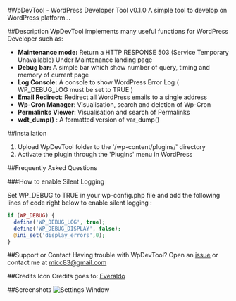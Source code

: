 #WpDevTool - WordPress Developer Tool v0.1.0
A simple tool to develop on WordPress platform...

##Description
WpDevTool implements many useful functions for WordPress Developer such as:

* **Maintenance mode:** Return a HTTP RESPONSE 503 (Service Temporary Unavailable) Under Maintenance landing page
* **Debug bar:** A simple bar which show number of query, timing and memory of current page
* **Log Console:** A console to show WordPress Error Log ( WP_DEBUG_LOG must be set to TRUE )
* **Email Redirect**: Redirect all WordPress emails to a single address
* **Wp-Cron Manager**: Visualisation, search and deletion of Wp-Cron
* **Permalinks Viewer**: Visualisation and search of Permalinks
* **wdt_dump()** : A formatted version of var_dump()

##Installation

1. Upload WpDevTool folder to the '/wp-content/plugins/' directory
2. Activate the plugin through the 'Plugins' menu in WordPress

##Frequently Asked Questions

###How to enable Silent Logging

Set WP_DEBUG to TRUE in your wp-config.php file and add the following lines of code right below to enable silent logging :
```php
if (WP_DEBUG) {
  define('WP_DEBUG_LOG', true);
  define('WP_DEBUG_DISPLAY', false);
  @ini_set('display_errors',0);
}
```

##Support or Contact
Having trouble with WpDevTool? Open an [issue](https://github.com/micc83/WpDevTool/issues) or contact me at micc83@gmail.com

##Credits
Icon Credits goes to: [Everaldo](http://www.everaldo.com)

##Screenshots
![Settings Window](https://raw.github.com/micc83/WpDevTool/assets/screenshot-1.jpg)
